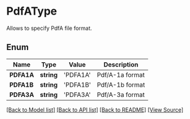 ﻿# PdfAType
Allows to specify PdfA file format.

## Enum
Name | Type | Value | Description
------------ | ------------- | ------------- | -------------
**PDFA1A** | **string** | 'PDFA1A' | Pdf/A-1a format
**PDFA1B** | **string** | 'PDFA1B' | Pdf/A-1b format
**PDFA3A** | **string** | 'PDFA3A' | Pdf/A-3a format

[[Back to Model list]](../README.md#documentation-for-models) [[Back to API list]](../README.md#documentation-for-api-endpoints) [[Back to README]](../README.md) [[View Source]](../src/models/pdfAType.ts)

